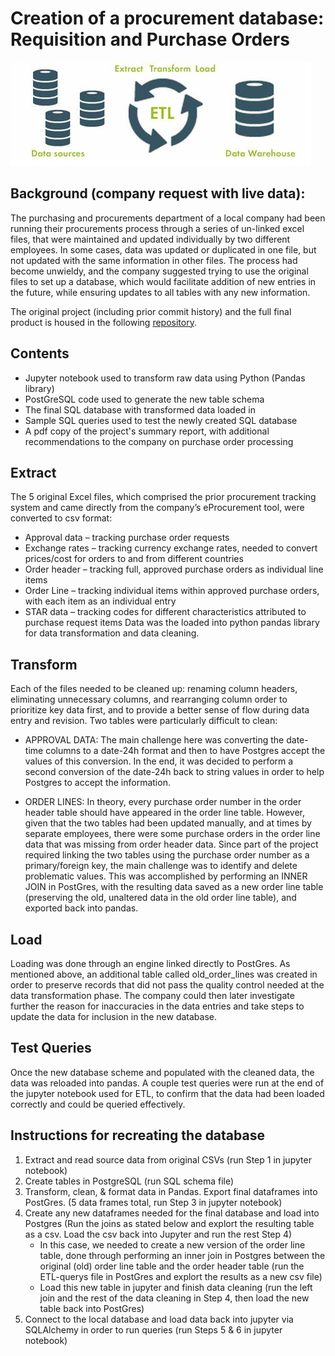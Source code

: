 # Creation of a procurement database: Requisition and Purchase Orders

![ETL-icon2.jfif](Images/ETL-icon2.png)

## Background (company request with live data):
The purchasing and procurements department of a local company had been running their procurements process through a series of un-linked excel files, that were maintained and updated individually by two different employees.  In some cases, data was updated or duplicated in one file, but not updated with the same information in other files.  The process had become unwieldy, and the company suggested trying to use the original files to set up a database, which would facilitate addition of new entries in the future, while ensuring updates to all tables with any new information. 

The original project (including prior commit history) and the full final product is housed in the following [repository](https://github.com/paulobetoy/etl_project).


## Contents
* Jupyter notebook used to transform raw data using Python (Pandas library)
* PostGreSQL code used to generate the new table schema
* The final SQL database with transformed data loaded in
* Sample SQL queries used to test the newly created SQL database
* A pdf copy of the project's summary report, with additional recommendations to the company on purchase order processing


## Extract
The 5 original Excel files, which comprised the prior procurement tracking system and came directly from the company’s eProcurement tool, were converted to csv format:
* Approval data – tracking purchase order requests
* Exchange rates – tracking currency exchange rates, needed to convert prices/cost for orders to and from different countries
* Order header – tracking full, approved purchase orders as individual line items
* Order Line – tracking individual items within approved purchase orders, with each item as an individual entry
* STAR data – tracking codes for different characteristics attributed to purchase request items
Data was the loaded into python pandas library for data transformation and data cleaning. 


## Transform
Each of the files needed to be cleaned up: renaming column headers, eliminating unnecessary columns, and rearranging column order to prioritize key data first, and to provide a better sense of flow during data entry and revision. Two tables were particularly difficult to clean:

* APPROVAL DATA: The main challenge here was converting the date-time columns to a date-24h format and then to have Postgres accept the values of this conversion. In the end, it was decided to perform a second conversion of the date-24h back to string values in order to help Postgres to accept the information.

* ORDER LINES: In theory, every purchase order number in the order header table should have appeared in the order line table.  However, given that the two tables had been updated manually, and at times by separate employees, there were some purchase orders in the order line data that was missing from order header data. Since part of the project required linking the two tables using the purchase order number as a primary/foreign key, the main challenge was to identify and delete problematic values.  This was accomplished by performing an INNER JOIN in PostGres, with the resulting data saved as a new order line table (preserving the old, unaltered data in the old order line table), and exported back into pandas.


## Load
Loading was done through an engine linked directly to PostGres.  As mentioned above, an additional table called old_order_lines was created in order to preserve records that did not pass the quality control needed at the data transformation phase.  The company could then later investigate further the reason for inaccuracies in the data entries and take steps to update the data for inclusion in the new database.


## Test Queries
Once the new database scheme and populated with the cleaned data, the data was reloaded into pandas.  A couple test queries were run at the end of the jupyter notebook used for ETL, to confirm that the data had been loaded correctly and could be queried effectively. 


## Instructions for recreating the database
1. Extract and read source data from original CSVs (run Step 1 in jupyter notebook)
2. Create tables in PostgreSQL (run SQL schema file)
3. Transform, clean, & format data in Pandas. Export final dataframes into PostGres. (5 data frames total, run Step 3 in jupyter notebook)
4. Create any new dataframes needed for the final database and load into Postgres (Run the joins as stated below and explort the resulting table as a csv.  Load the csv back into Jupyter and run the rest Step 4)
    * In this case, we needed to create a new version of the order line table, done through performing an inner join in Postgres between the original (old) order line table and the order header table (run the ETL-querys file in PostGres and explort the results as a new csv file)
    * Load this new table in jupyter and finish data cleaning (run the left join and the rest of the data cleaning in Step 4, then load the new table back into PostGres)
5. Connect to the local database and load data back into jupyter via SQLAlchemy in order to run queries (run Steps 5 & 6 in jupyter notebook) 




